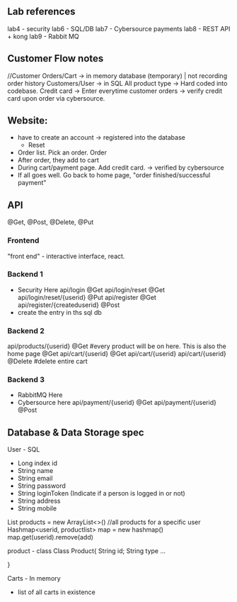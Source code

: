 ## Lab references
lab4 - security
lab6 - SQL/DB
lab7 - Cybersource payments
lab8 - REST API + kong
lab9 - Rabbit MQ

## Customer Flow notes
//Customer Orders/Cart -> in memory database (temporary) | not recording order history
Customers/User -> in SQL
All product type -> Hard coded into codebase. 
Credit card -> Enter everytime customer orders -> verify credit card upon order via cybersource. 


## Website:
- have to create an account -> registered into the database
  - Reset
- Order list. Pick an order. Order
- After order, they add to cart
- During cart/payment page. Add credit card. -> verified by cybersource
- If all goes well. Go back to home page, "order finished/successful payment"

## API 
@Get, @Post, @Delete, @Put

### Frontend
"front end" - interactive interface, react. 

### Backend 1
- Security Here
api/login @Get
api/login/reset @Get
api/login/reset/{userid} @Put
api/register @Get
api/register/{createduserid} @Post
- create the entry in ths sql db

### Backend 2
api/products/{userid} @Get #every product will be on here. This is also the home page @Get
api/cart/{userid} @Get
api/cart/{userid}
api/cart/{userid} @Delete #delete entire cart

### Backend 3
- RabbitMQ Here
- Cybersource here
api/payment/{userid} @Get
api/payment/{userid} @Post

## Database & Data Storage spec
User - SQL
- Long index id
- String name
- String email
- String password
- String loginToken (Indicate if a person is logged in or not)
- String address
- String mobile

List products = new ArrayList<>() //all products for a specific user
Hashmap<userid, productlist> map = new hashmap()
map.get(userid).remove(add)

product - class
Class Product{
    String id; 
    String type
    ...

}

Carts - In memory
- list of all carts in existence

